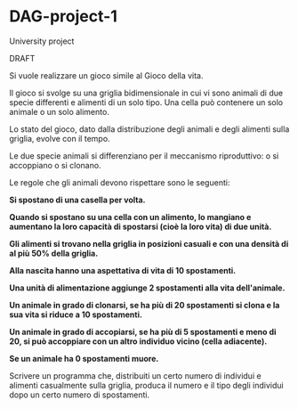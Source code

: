 # DAG-project-1
University project

DRAFT

Si vuole realizzare un gioco simile al Gioco della vita.

Il gioco si svolge su una griglia bidimensionale in cui vi sono animali di due specie differenti e alimenti di un solo tipo. Una cella può contenere un solo animale o un solo alimento.

Lo stato del gioco, dato dalla distribuzione degli animali e degli alimenti sulla griglia, evolve con il tempo.

Le due specie animali si differenziano per il meccanismo riproduttivo: o si accoppiano o si clonano.

Le regole che gli animali devono rispettare sono le seguenti:

<b>Si spostano di una casella per volta.

Quando si spostano su una cella con un alimento, lo mangiano e aumentano la loro capacità di spostarsi (cioè la loro vita) di due unità. 

Gli alimenti si trovano nella griglia in posizioni casuali e con una densità di al più 50% della griglia.

Alla nascita hanno una aspettativa di vita di 10 spostamenti.

Una unità di alimentazione aggiunge 2 spostamenti alla vita dell'animale.

Un animale in grado di clonarsi, se ha più di 20 spostamenti si clona e la sua vita si riduce a 10 spostamenti.

Un animale in grado di accopiarsi, se ha più di 5 spostamenti e meno di 20, si può accoppiare con un altro individuo vicino (cella adiacente).

Se un animale ha 0 spostamenti muore.</b>

Scrivere un programma che, distribuiti un certo numero di individui e alimenti casualmente sulla griglia, produca il numero e il tipo degli individui dopo un certo numero di spostamenti.
